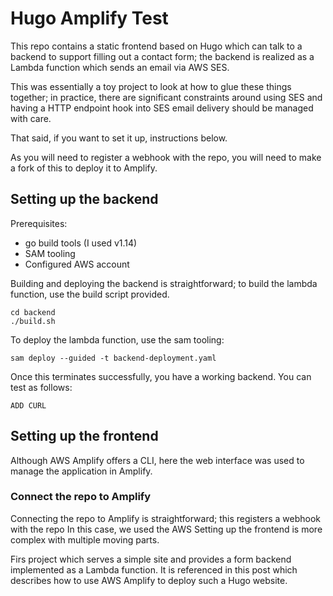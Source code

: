 # Hugo Amplify Test

This repo contains a static frontend based on Hugo which can talk to a backend
to support filling out a contact form; the backend is realized as a Lambda function
which sends an email via AWS SES.

This was essentially a toy project to look at how to glue these things together;
in practice, there are significant constraints around using SES and having a
HTTP endpoint hook into SES email delivery should be managed with care.

That said, if you want to set it up, instructions below.

As you will need to register a webhook with the repo, you will need to make a
fork of this to deploy it to Amplify.

## Setting up the backend

Prerequisites:
- go build tools (I used v1.14)
- SAM tooling
- Configured AWS account

Building and deploying the backend is straightforward; to build the lambda function,
use the build script provided.

```
cd backend
./build.sh
```

To deploy the lambda function, use the sam tooling:

```
sam deploy --guided -t backend-deployment.yaml
```

Once this terminates successfully, you have a working backend. You can test
as follows:

```
ADD CURL
```

## Setting up the frontend

Although AWS Amplify offers a CLI, here the web interface was used to manage
the application in Amplify.

### Connect the repo to Amplify

Connecting the repo to Amplify is straightforward; this registers a webhook with
the repo
In this case, we used the AWS
Setting up the frontend is more complex with multiple moving parts.

Firs
project which serves a simple site and provides a
form backend implemented as a Lambda function. It is referenced in this post
which describes how to use AWS Amplify to deploy such a Hugo website.

